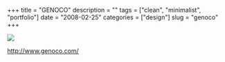 +++
title = "GENOCO"
description = ""
tags = ["clean", "minimalist", "portfolio"]
date = "2008-02-25"
categories = ["design"]
slug = "genoco"
+++


 

  <div id="screens-thumbs" class="clearfix">
    <div class="txt-center" id="design-submission"><a href="http://www.genoco.com/"><img id='bluga-thumbnail-884' class='bluga-thumbnail large' src='//media.konigi.com/bluga/
wt47f2791a8d761_0.jpg'/></a></div>  
  </div>   
<p><a href="http://www.genoco.com/">http://www.genoco.com/</a></p>




